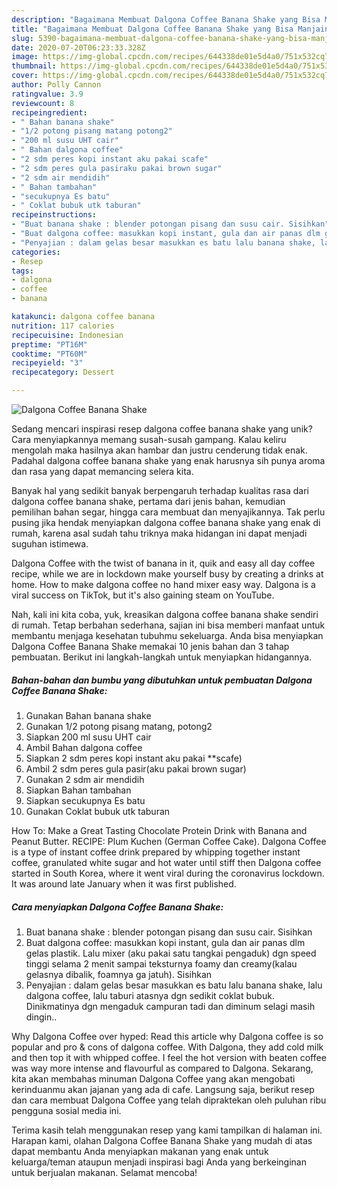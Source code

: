 ```yaml
---
description: "Bagaimana Membuat Dalgona Coffee Banana Shake yang Bisa Manjain Lidah"
title: "Bagaimana Membuat Dalgona Coffee Banana Shake yang Bisa Manjain Lidah"
slug: 5390-bagaimana-membuat-dalgona-coffee-banana-shake-yang-bisa-manjain-lidah
date: 2020-07-20T06:23:33.328Z
image: https://img-global.cpcdn.com/recipes/644338de01e5d4a0/751x532cq70/dalgona-coffee-banana-shake-foto-resep-utama.jpg
thumbnail: https://img-global.cpcdn.com/recipes/644338de01e5d4a0/751x532cq70/dalgona-coffee-banana-shake-foto-resep-utama.jpg
cover: https://img-global.cpcdn.com/recipes/644338de01e5d4a0/751x532cq70/dalgona-coffee-banana-shake-foto-resep-utama.jpg
author: Polly Cannon
ratingvalue: 3.9
reviewcount: 8
recipeingredient:
- " Bahan banana shake"
- "1/2 potong pisang matang potong2"
- "200 ml susu UHT cair"
- " Bahan dalgona coffee"
- "2 sdm peres kopi instant aku pakai scafe"
- "2 sdm peres gula pasiraku pakai brown sugar"
- "2 sdm air mendidih"
- " Bahan tambahan"
- "secukupnya Es batu"
- " Coklat bubuk utk taburan"
recipeinstructions:
- "Buat banana shake : blender potongan pisang dan susu cair. Sisihkan"
- "Buat dalgona coffee: masukkan kopi instant, gula dan air panas dlm gelas plastik. Lalu mixer (aku pakai satu tangkai pengaduk) dgn speed tinggi selama 2 menit sampai teksturnya foamy dan creamy(kalau gelasnya dibalik, foamnya ga jatuh). Sisihkan"
- "Penyajian : dalam gelas besar masukkan es batu lalu banana shake, lalu dalgona coffee, lalu taburi atasnya dgn sedikit coklat bubuk. Dinikmatinya dgn mengaduk campuran tadi dan diminum selagi masih dingin.."
categories:
- Resep
tags:
- dalgona
- coffee
- banana

katakunci: dalgona coffee banana 
nutrition: 117 calories
recipecuisine: Indonesian
preptime: "PT16M"
cooktime: "PT60M"
recipeyield: "3"
recipecategory: Dessert

---
```



![Dalgona Coffee Banana Shake](https://img-global.cpcdn.com/recipes/644338de01e5d4a0/751x532cq70/dalgona-coffee-banana-shake-foto-resep-utama.jpg)

Sedang mencari inspirasi resep dalgona coffee banana shake yang unik? Cara menyiapkannya memang susah-susah gampang. Kalau keliru mengolah maka hasilnya akan hambar dan justru cenderung tidak enak. Padahal dalgona coffee banana shake yang enak harusnya sih punya aroma dan rasa yang dapat memancing selera kita.

Banyak hal yang sedikit banyak berpengaruh terhadap kualitas rasa dari dalgona coffee banana shake, pertama dari jenis bahan, kemudian pemilihan bahan segar, hingga cara membuat dan menyajikannya. Tak perlu pusing jika hendak menyiapkan dalgona coffee banana shake yang enak di rumah, karena asal sudah tahu triknya maka hidangan ini dapat menjadi suguhan istimewa.

Dalgona Coffee with the twist of banana in it, quik and easy all day coffee recipe, while we are in lockdown make yourself busy by creating a drinks at home. How to make dalgona coffee no hand mixer easy way. Dalgona is a viral success on TikTok, but it&#39;s also gaining steam on YouTube.


Nah, kali ini kita coba, yuk, kreasikan dalgona coffee banana shake sendiri di rumah. Tetap berbahan sederhana, sajian ini bisa memberi manfaat untuk membantu menjaga kesehatan tubuhmu sekeluarga. Anda bisa menyiapkan Dalgona Coffee Banana Shake memakai 10 jenis bahan dan 3 tahap pembuatan. Berikut ini langkah-langkah untuk menyiapkan hidangannya.

<!--inarticleads1-->

##### Bahan-bahan dan bumbu yang dibutuhkan untuk pembuatan Dalgona Coffee Banana Shake:

1. Gunakan  Bahan banana shake
1. Gunakan 1/2 potong pisang matang, potong2
1. Siapkan 200 ml susu UHT cair
1. Ambil  Bahan dalgona coffee
1. Siapkan 2 sdm peres kopi instant aku pakai **scafe)
1. Ambil 2 sdm peres gula pasir(aku pakai brown sugar)
1. Gunakan 2 sdm air mendidih
1. Siapkan  Bahan tambahan
1. Siapkan secukupnya Es batu
1. Gunakan  Coklat bubuk utk taburan


How To: Make a Great Tasting Chocolate Protein Drink with Banana and Peanut Butter. RECIPE: Plum Kuchen (German Coffee Cake). Dalgona Coffee is a type of instant coffee drink prepared by whipping together instant coffee, granulated white sugar and hot water until stiff then Dalgona coffee started in South Korea, where it went viral during the coronavirus lockdown. It was around late January when it was first published. 

<!--inarticleads2-->

##### Cara menyiapkan Dalgona Coffee Banana Shake:

1. Buat banana shake : blender potongan pisang dan susu cair. Sisihkan
1. Buat dalgona coffee: masukkan kopi instant, gula dan air panas dlm gelas plastik. Lalu mixer (aku pakai satu tangkai pengaduk) dgn speed tinggi selama 2 menit sampai teksturnya foamy dan creamy(kalau gelasnya dibalik, foamnya ga jatuh). Sisihkan
1. Penyajian : dalam gelas besar masukkan es batu lalu banana shake, lalu dalgona coffee, lalu taburi atasnya dgn sedikit coklat bubuk. Dinikmatinya dgn mengaduk campuran tadi dan diminum selagi masih dingin..


Why Dalgona Coffee over hyped: Read this article why Dalgona coffee is so popular and pro &amp; cons of dalgona coffee. With Dalgona, they add cold milk and then top it with whipped coffee. I feel the hot version with beaten coffee was way more intense and flavourful as compared to Dalgona. Sekarang, kita akan membahas minuman Dalgona Coffee yang akan mengobati kerinduanmu akan jajanan yang ada di cafe. Langsung saja, berikut resep dan cara membuat Dalgona Coffee yang telah dipraktekan oleh puluhan ribu pengguna sosial media ini. 

Terima kasih telah menggunakan resep yang kami tampilkan di halaman ini. Harapan kami, olahan Dalgona Coffee Banana Shake yang mudah di atas dapat membantu Anda menyiapkan makanan yang enak untuk keluarga/teman ataupun menjadi inspirasi bagi Anda yang berkeinginan untuk berjualan makanan. Selamat mencoba!
